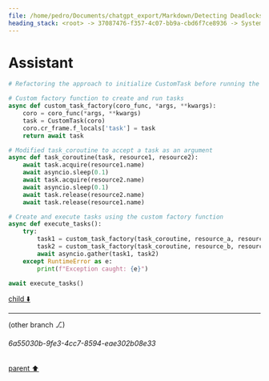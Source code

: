 ```yaml
---
file: /home/pedro/Documents/chatgpt_export/Markdown/Detecting Deadlocks in asyncio.md
heading_stack: <root> -> 37087476-f357-4c07-bb9a-cbd6f7ce8936 -> System -> 18a374ea-54f7-408a-829d-f60766f75e3a -> System -> aaa207d7-d8c9-4cfe-a09c-7a8c955a3979 -> User -> ce028723-44f2-4667-b510-9f27ad1b64ea -> Assistant -> Detecting Deadlocks in `asyncio` -> aaa22514-b1a5-43b2-be50-0b517693a92e -> User -> 387cf5fb-37d4-4a9b-8cdf-f50ec9986d1f -> Assistant -> Components of a Resource Allocation Graph -> Using Resource Allocation Graphs to Detect Deadlocks -> Implementing RAG in Python with `asyncio` -> aaa25dfd-3475-43cd-a062-f771187415f1 -> User -> f45eab83-6841-4049-87c6-81bd58a3f62b -> Assistant -> b6c29585-72e2-42dc-acc1-722073cdd9d6 -> Tool -> 753a37e7-4caf-4283-bc69-e6c3ed4d8a11 -> Assistant -> aaa24cd5-6313-4ab5-a8e0-3a01a36a2f91 -> User -> d256a5c8-25d4-4e12-8f23-2358fbfd0ebf -> Assistant -> 42feadbe-1395-40c0-8f20-3278284ea227 -> Tool -> 49db48c7-24df-495b-9e1a-171433d17971 -> Assistant -> 965a481d-04d0-46a9-ab43-b3503dc2e2b4 -> Assistant -> e7b40687-7008-42a1-9460-98541fd4c617 -> Tool -> ee95b322-1edd-4e67-a989-8a8ab39f88e8 -> Assistant -> 9fe1e873-9643-4edc-a95f-5cf8d519587e -> Assistant
---
```

# Assistant

```python
# Refactoring the approach to initialize CustomTask before running the coroutine

# Custom factory function to create and run tasks
async def custom_task_factory(coro_func, *args, **kwargs):
    coro = coro_func(*args, **kwargs)
    task = CustomTask(coro)
    coro.cr_frame.f_locals['task'] = task
    return await task

# Modified task_coroutine to accept a task as an argument
async def task_coroutine(task, resource1, resource2):
    await task.acquire(resource1.name)
    await asyncio.sleep(0.1)
    await task.acquire(resource2.name)
    await asyncio.sleep(0.1)
    await task.release(resource2.name)
    await task.release(resource1.name)

# Create and execute tasks using the custom factory function
async def execute_tasks():
    try:
        task1 = custom_task_factory(task_coroutine, resource_a, resource_b)
        task2 = custom_task_factory(task_coroutine, resource_b, resource_a)
        await asyncio.gather(task1, task2)
    except RuntimeError as e:
        print(f"Exception caught: {e}")

await execute_tasks()
```

[child ⬇️](#6a55030b-9fe3-4cc7-8594-eae302b08e33)

---

(other branch ⎇)
###### 6a55030b-9fe3-4cc7-8594-eae302b08e33
[parent ⬆️](#9fe1e873-9643-4edc-a95f-5cf8d519587e)
